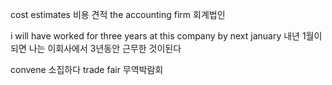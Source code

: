 cost estimates 비용 견적
the accounting firm 회계법인


i will have worked for three years at this company by next january
내년 1월이 되면 나는 이회사에서 3년동안 근무한 것이된다

convene 소집하다
trade fair 무역박람회
